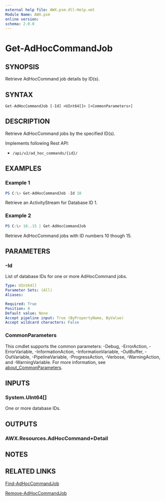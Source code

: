 ```yaml
---
external help file: AWX.psm.dll-Help.xml
Module Name: AWX.psm
online version:
schema: 2.0.0
---
```


# Get-AdHocCommandJob

## SYNOPSIS
Retrieve AdHocCommand job details by ID(s).

## SYNTAX

```
Get-AdHocCommandJob [-Id] <UInt64[]> [<CommonParameters>]
```

## DESCRIPTION
Retrieve AdHocCommand jobs by the specified ID(s).

Implements following Rest API:  
- `/api/v2/ad_hoc_commands/{id}/`  

## EXAMPLES

### Example 1
```powershell
PS C:\> Get-AdHocCommandJob -Id 10
```

Retrieve an ActivityStream for Database ID 1.

### Example 2
```powershell
PS C:\> 10..15 | Get-AdHocCommandJob
```

Retrieve AdHocCommand jobs with ID numbers 10 though 15.

## PARAMETERS

### -Id
List of database IDs for one or more AdHocCommand jobs.

```yaml
Type: UInt64[]
Parameter Sets: (All)
Aliases:

Required: True
Position: 0
Default value: None
Accept pipeline input: True (ByPropertyName, ByValue)
Accept wildcard characters: False
```

### CommonParameters
This cmdlet supports the common parameters: -Debug, -ErrorAction, -ErrorVariable, -InformationAction, -InformationVariable, -OutBuffer, -OutVariable, -PipelineVariable, -ProgressAction, -Verbose, -WarningAction, and -WarningVariable. For more information, see [about_CommonParameters](http://go.microsoft.com/fwlink/?LinkID=113216).

## INPUTS

### System.UInt64[]
One or more database IDs.

## OUTPUTS

### AWX.Resources.AdHocCommand+Detail
## NOTES

## RELATED LINKS

[Find-AdHocCommandJob](Find-AdHocCommandJob.md)

[Remove-AdHocCommandJob](Remove-AdHocCommandJob.md)
